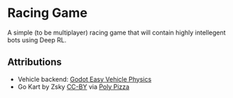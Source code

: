 # Racing Game

A simple (to be multiplayer) racing game that will contain highly intellegent bots using Deep RL.

## Attributions

- Vehicle backend: [Godot Easy Vehicle Physics](https://github.com/DAShoe1/Godot-Easy-Vehicle-Physics)  
- Go Kart by Zsky [CC-BY](https://creativecommons.org/licenses/by/3.0/) via [Poly Pizza](https://poly.pizza/m/MkByxZCSMA)
